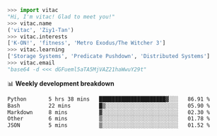 ```python
>>> import vitac
"Hi, I'm vitac! Glad to meet you!"
>>> vitac.name
('vitac', 'Ziy1-Tan')
>>> vitac.interests
['K-ON!', 'fitness', 'Metro Exodus/The Witcher 3']
>>> vitac.learning
['Storage Systems', 'Predicate Pushdown', 'Distributed Systems']
>>> vitac.email
"base64 -d <<< dGFueml5aTA5MjVAZ21haWwuY29t"
```
📊 **Weekly development breakdown**
<!--START_SECTION:waka-->

```txt
Python       5 hrs 38 mins   █████████████████████▓░░░   86.91 %
Bash         22 mins         █▒░░░░░░░░░░░░░░░░░░░░░░░   05.90 %
Markdown     8 mins          ▓░░░░░░░░░░░░░░░░░░░░░░░░   02.30 %
Other        6 mins          ▒░░░░░░░░░░░░░░░░░░░░░░░░   01.78 %
JSON         5 mins          ▒░░░░░░░░░░░░░░░░░░░░░░░░   01.52 %
```

<!--END_SECTION:waka-->

